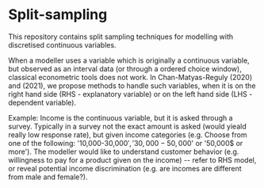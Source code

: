 # Split-sampling
This repository contains split sampling techniques for modelling with discretised continuous variables.

When a modeller uses a variable which is originally a continuous variable, but observed as an interval data (or through a ordered choice window), classical econometric tools does not work. In Chan-Matyas-Reguly (2020) and (2021), we propose methods to handle such variables, when it is on the right hand side (RHS - explanatory variable) or on the left hand side (LHS - dependent variable).

Example: Income is the continuous variable, but it is asked through a survey. Typically in a survey not the exact amount is asked (would yieald really low response rate), but given income categories (e.g. Choose from one of the following: '10,000-30,000$', '30,000-50,000$' or '50,000$ or more'). The modeller would like to understand customer behavior (e.g. willingness to pay for a product given on the income) -- refer to RHS model, or reveal potential income discrimination (e.g. are incomes are different from male and female?).


